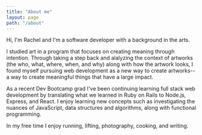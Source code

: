 ```yaml
---
title: "About me"
layout: page
path: "/about"
---
```


Hi, I'm Rachel and I'm a software developer with a background in the arts.

I studied art in a program that focuses on creating meaning through intention. Through taking a step back and alalyzing the context of artworks (the who, what, where, when, and why) along with how the artwork looks, I found myself pursuing web development as a new way to create artworks--a way to create meaningful things that have a large impact.

As a recent Dev Bootcamp grad I've been continuing learning full stack web development by translating what we learned in Ruby on Rails to Node.js, Express, and React. I enjoy learning new concepts such as investigating the nuances of JavaScript, data structures and algorithms, along with functional programming.

In my free time I enjoy running, lifting, photography, cooking, and writing.